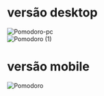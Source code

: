 
# versão desktop

![Pomodoro-pc](https://user-images.githubusercontent.com/81498277/135933396-00f34a5f-ee54-4ae2-b585-abee09dd8109.png)
<br>
![Pomodoro (1)](https://user-images.githubusercontent.com/81498277/135934978-8e450675-3cbe-4415-9235-94b35df15070.png)

# versão mobile

![Pomodoro](https://user-images.githubusercontent.com/81498277/135934253-a525156e-8e93-48cb-86d6-ed0f45014563.png)

